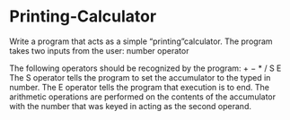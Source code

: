 # Printing-Calculator

Write a program that acts as a simple “printing”calculator. The program takes two inputs
from the user:
number
operator

The following operators should be recognized by the program: + − * / S E
The S operator tells the program to set the accumulator to the typed in number. The E operator tells the program that execution is to end. The arithmetic operations are performed on the contents of the accumulator with the number that was keyed in acting as the second operand.
